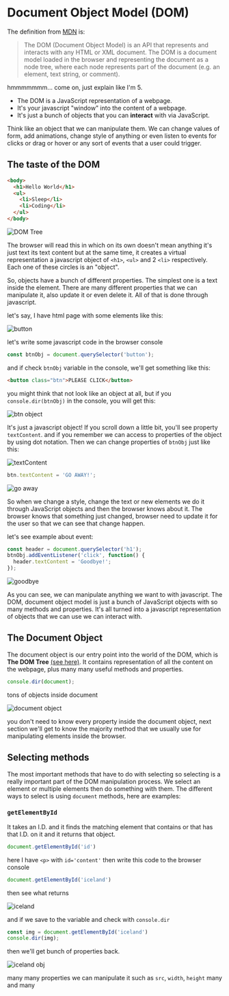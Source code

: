 # Document Object Model (DOM)

The definition from [MDN](https://developer.mozilla.org/en-US/docs/Glossary/DOM) is:

> The DOM (Document Object Model) is an API that represents and interacts with any HTML or XML document. The DOM is a document model loaded in the browser and representing the document as a node tree, where each node represents part of the document (e.g. an element, text string, or comment).

hmmmmmmm... come on, just explain like I'm 5.

- The DOM is a JavaScript representation of a webpage.
- It's your javascript "window" into the content of a webpage.
- It's just a bunch of objects that you can **interact** with via JavaScript.

Think like an object that we can manipulate them. We can change values of form, add animations, change style of anything or even listen to events for clicks or drag or hover or any sort of events that a user could trigger.

## The taste of the DOM

```html
<body>
  <h1>Hello World</h1>
  <ul>
    <li>Sleep</li>
    <li>Coding</li>
  </ul>
</body>
```

![DOM Tree](DOM_Tree.png)

The browser will read this in which on its own doesn't mean anything it's just text its text content but at the same time, it creates a virtual representation a javascript object of `<h1>`, `<ul>` and 2 `<li>` respectively. Each one of these circles is an "object".

So, objects have a bunch of different properties. The simplest one is a text inside the element. There are many different properties that we can manipulate it, also update it or even delete it. All of that is done through javascript.

let's say, I have html page with some elements like this:

![button](button.png)

let's write some javascript code in the browser console

```javascript
const btnObj = document.querySelector('button');
```

and if check `btnObj` variable in the console, we'll get something like this:

```html
<button class="btn">PLEASE CLICK</button>
```

you might think that not look like an object at all, but if you `console.dir(btnObj)` in the console, you will get this:

![btn object](btnObj.png)

It's just a javascript object! If you scroll down a little bit, you'll see property `textContent`. and if you remember we can access to properties of the object by using dot notation. Then we can change properties of `btnObj` just like this:

![textContent](text_content.png)

```javascript
btn.textContent = 'GO AWAY!';
```

![go away](go_away.png)

So when we change a style, change the text or new elements we do it through JavaScript objects and then the browser knows about it. The browser knows that something just changed, browser need to update it for the user so that we can see that change happen.

let's see example about event:

```javascript
const header = document.querySelector('h1');
btnObj.addEventListener('click', function() {
  header.textContent = 'Goodbye!';
});
```

![goodbye](goodbye.gif)

As you can see, we can manipulate anything we want to with javascript. The DOM, document object model is just a bunch of JavaScript objects with so many methods and properties. It's all turned into a javascript representation of objects that we can use we can interact with.

## The Document Object

The document object is our entry point into the world of the DOM, which is **The DOM Tree** [(see here)](https://github.com/xeusteerapat/javascript-refresher/tree/master/11_DOM_Manipulate#the-taste-of-the-dom). It contains representation of all the content on the webpage, plus many many useful methods and properties.

```javascript
console.dir(document);
```

tons of objects inside document

![document object](document.png)

you don't need to know every property inside the document object, next section we'll get to know the majority method that we usually use for manipulating elements inside the browser.

## Selecting methods

The most important methods that have to do with selecting so selecting is a really important part of the DOM manipulation process. We select an element or multiple elements then do something with them. The different ways to select is using `document` methods, here are examples:

### `getElementById`

It takes an I.D. and it finds the matching element that contains or that has that I.D. on it and it returns that object.

```javascript
document.getElementById('id')
```

here I have `<p>` with `id='content'` then write this code to the browser console

```javascript
document.getElementById('iceland')
```

then see what returns

![iceland](iceland.png)

and if we save to the variable and check with `console.dir`

```javascript
const img = document.getElementById('iceland')
console.dir(img);
```

then we'll get bunch of properties back.

![iceland obj](iceland_obj.png)

many many properties we can manipulate it such as `src`, `width`, `height` many and many
